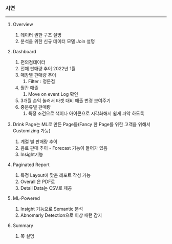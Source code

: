 ### 시연 

---



1. Overview
   1. 데이터 권한 구조 설명
   2. 분석을 위한 신규 데이터 모델 Join 설명
2. Dashboard
   1. 편의점데이터
   2. 전체 판매량 추이 2022년 1월
   3. 매장별 판매량 추이
      1. Filter : 정문점
   4. 월간 매출
      1. Move  on event Log 확인
   5. 3개월 손익 눌러서 타겟 대비 매출 변경 보여주기
   6. 중분류별 판매량 
      1. 특정 조건으로 색이나 아이콘으로 시각화해서 쉽게 파악 하도록



3. Drink Page는 ML로 만든 Page들(Fancy 한 Page를 위한 고객을 위해서 Customizing 가능)
   1. 계절 별 판매량 추이
   2. 음료 판매 추이 - Forecast 기능이 들어가 있음
   3. Insight기능



4. Paginated Report
   1. 특정 Layout에 맞춘 레포트 작성 가능
   2. Overall 은 PDF로
   3. Detail Data는 CSV로 제공



5. ML-Powered
   1. Insight 기능으로 Semantic 분석
   2. Abnomarly Detection으로 이상 패턴 감지



6. Summary
   1. 쭉 설명











